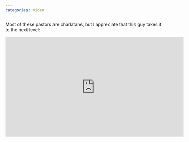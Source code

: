 ```yaml
---
categories: video
---
```


Most of these pastors are charlatans, but I appreciate that this guy takes it to the next level:

<iframe width="560" height="315" src="https://www.youtube.com/embed/VERbC0v543Q" title="YouTube video player" frameborder="0" allow="accelerometer; autoplay; clipboard-write; encrypted-media; gyroscope; picture-in-picture" allowfullscreen></iframe>